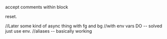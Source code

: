 
accept  comments within block

reset.



//Later some kind of async thing with fg and bg
//with env vars DO -- solved just use env.
//aliases -- basically working
